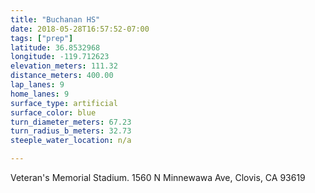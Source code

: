 ```yaml
---
title: "Buchanan HS"
date: 2018-05-28T16:57:52-07:00
tags: ["prep"]
latitude: 36.8532968
longitude: -119.712623
elevation_meters: 111.32
distance_meters: 400.00
lap_lanes: 9
home_lanes: 9
surface_type: artificial
surface_color: blue
turn_diameter_meters: 67.23
turn_radius_b_meters: 32.73
steeple_water_location: n/a

---
```

Veteran's Memorial Stadium. 1560 N Minnewawa Ave, Clovis, CA 93619
<!--more-->
